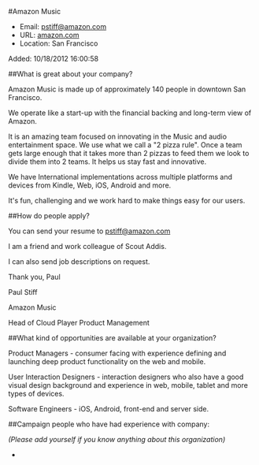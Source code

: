 #Amazon Music

* Email: [pstiff@amazon.com](mailto:pstiff@amazon.com)
* URL: [amazon.com](amazon.com)
* Location: San Francisco

Added: 10/18/2012 16:00:58

##What is great about your company?

Amazon Music is made up of approximately 140 people in downtown San Francisco.   



We operate like a start-up with the financial backing and long-term view of Amazon.  



It is an amazing team focused on innovating in the Music and audio entertainment space.  We use what we call a "2 pizza rule".  Once a team gets large enough that it takes more than 2 pizzas to feed them we look to divide them into 2 teams.  It helps us stay fast and innovative.



We have International implementations across multiple platforms and devices from Kindle, Web, iOS, Android and more.   



It's fun, challenging and we work hard to make things easy for our users.

##How do people apply?

You can send your resume to pstiff@amazon.com

I am a friend and work colleague of Scout Addis.

I can also send job descriptions on request. 



Thank you, Paul 



Paul Stiff 

Amazon Music

Head of Cloud Player Product Management

##What kind of opportunities are available at your organization?

Product Managers - consumer facing with experience defining and launching deep product functionality on the web and mobile.



User Interaction Designers - interaction designers who also have a good visual design background and experience in web, mobile, tablet and more types of devices.



Software Engineers - iOS, Android, front-end and server side.

##Campaign people who have had experience with company:

*(Please add yourself if you know anything about this organization)*

* 


    